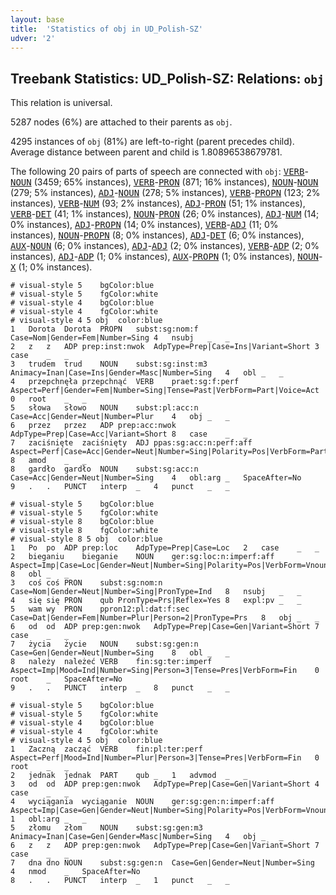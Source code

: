 ```yaml
---
layout: base
title:  'Statistics of obj in UD_Polish-SZ'
udver: '2'
---
```


## Treebank Statistics: UD_Polish-SZ: Relations: `obj`

This relation is universal.

5287 nodes (6%) are attached to their parents as `obj`.

4295 instances of `obj` (81%) are left-to-right (parent precedes child).
Average distance between parent and child is 1.80896538679781.

The following 20 pairs of parts of speech are connected with `obj`: <tt><a href="pl_sz-pos-VERB.html">VERB</a></tt>-<tt><a href="pl_sz-pos-NOUN.html">NOUN</a></tt> (3459; 65% instances), <tt><a href="pl_sz-pos-VERB.html">VERB</a></tt>-<tt><a href="pl_sz-pos-PRON.html">PRON</a></tt> (871; 16% instances), <tt><a href="pl_sz-pos-NOUN.html">NOUN</a></tt>-<tt><a href="pl_sz-pos-NOUN.html">NOUN</a></tt> (279; 5% instances), <tt><a href="pl_sz-pos-ADJ.html">ADJ</a></tt>-<tt><a href="pl_sz-pos-NOUN.html">NOUN</a></tt> (278; 5% instances), <tt><a href="pl_sz-pos-VERB.html">VERB</a></tt>-<tt><a href="pl_sz-pos-PROPN.html">PROPN</a></tt> (123; 2% instances), <tt><a href="pl_sz-pos-VERB.html">VERB</a></tt>-<tt><a href="pl_sz-pos-NUM.html">NUM</a></tt> (93; 2% instances), <tt><a href="pl_sz-pos-ADJ.html">ADJ</a></tt>-<tt><a href="pl_sz-pos-PRON.html">PRON</a></tt> (51; 1% instances), <tt><a href="pl_sz-pos-VERB.html">VERB</a></tt>-<tt><a href="pl_sz-pos-DET.html">DET</a></tt> (41; 1% instances), <tt><a href="pl_sz-pos-NOUN.html">NOUN</a></tt>-<tt><a href="pl_sz-pos-PRON.html">PRON</a></tt> (26; 0% instances), <tt><a href="pl_sz-pos-ADJ.html">ADJ</a></tt>-<tt><a href="pl_sz-pos-NUM.html">NUM</a></tt> (14; 0% instances), <tt><a href="pl_sz-pos-ADJ.html">ADJ</a></tt>-<tt><a href="pl_sz-pos-PROPN.html">PROPN</a></tt> (14; 0% instances), <tt><a href="pl_sz-pos-VERB.html">VERB</a></tt>-<tt><a href="pl_sz-pos-ADJ.html">ADJ</a></tt> (11; 0% instances), <tt><a href="pl_sz-pos-NOUN.html">NOUN</a></tt>-<tt><a href="pl_sz-pos-PROPN.html">PROPN</a></tt> (8; 0% instances), <tt><a href="pl_sz-pos-ADJ.html">ADJ</a></tt>-<tt><a href="pl_sz-pos-DET.html">DET</a></tt> (6; 0% instances), <tt><a href="pl_sz-pos-AUX.html">AUX</a></tt>-<tt><a href="pl_sz-pos-NOUN.html">NOUN</a></tt> (6; 0% instances), <tt><a href="pl_sz-pos-ADJ.html">ADJ</a></tt>-<tt><a href="pl_sz-pos-ADJ.html">ADJ</a></tt> (2; 0% instances), <tt><a href="pl_sz-pos-VERB.html">VERB</a></tt>-<tt><a href="pl_sz-pos-ADP.html">ADP</a></tt> (2; 0% instances), <tt><a href="pl_sz-pos-ADJ.html">ADJ</a></tt>-<tt><a href="pl_sz-pos-ADP.html">ADP</a></tt> (1; 0% instances), <tt><a href="pl_sz-pos-AUX.html">AUX</a></tt>-<tt><a href="pl_sz-pos-PROPN.html">PROPN</a></tt> (1; 0% instances), <tt><a href="pl_sz-pos-NOUN.html">NOUN</a></tt>-<tt><a href="pl_sz-pos-X.html">X</a></tt> (1; 0% instances).


~~~ conllu
# visual-style 5	bgColor:blue
# visual-style 5	fgColor:white
# visual-style 4	bgColor:blue
# visual-style 4	fgColor:white
# visual-style 4 5 obj	color:blue
1	Dorota	Dorota	PROPN	subst:sg:nom:f	Case=Nom|Gender=Fem|Number=Sing	4	nsubj	_	_
2	z	z	ADP	prep:inst:nwok	AdpType=Prep|Case=Ins|Variant=Short	3	case	_	_
3	trudem	trud	NOUN	subst:sg:inst:m3	Animacy=Inan|Case=Ins|Gender=Masc|Number=Sing	4	obl	_	_
4	przepchnęła	przepchnąć	VERB	praet:sg:f:perf	Aspect=Perf|Gender=Fem|Number=Sing|Tense=Past|VerbForm=Part|Voice=Act	0	root	_	_
5	słowa	słowo	NOUN	subst:pl:acc:n	Case=Acc|Gender=Neut|Number=Plur	4	obj	_	_
6	przez	przez	ADP	prep:acc:nwok	AdpType=Prep|Case=Acc|Variant=Short	8	case	_	_
7	zaciśnięte	zaciśnięty	ADJ	ppas:sg:acc:n:perf:aff	Aspect=Perf|Case=Acc|Gender=Neut|Number=Sing|Polarity=Pos|VerbForm=Part|Voice=Pass	8	amod	_	_
8	gardło	gardło	NOUN	subst:sg:acc:n	Case=Acc|Gender=Neut|Number=Sing	4	obl:arg	_	SpaceAfter=No
9	.	.	PUNCT	interp	_	4	punct	_	_

~~~


~~~ conllu
# visual-style 5	bgColor:blue
# visual-style 5	fgColor:white
# visual-style 8	bgColor:blue
# visual-style 8	fgColor:white
# visual-style 8 5 obj	color:blue
1	Po	po	ADP	prep:loc	AdpType=Prep|Case=Loc	2	case	_	_
2	bieganiu	bieganie	NOUN	ger:sg:loc:n:imperf:aff	Aspect=Imp|Case=Loc|Gender=Neut|Number=Sing|Polarity=Pos|VerbForm=Vnoun	8	obl	_	_
3	coś	coś	PRON	subst:sg:nom:n	Case=Nom|Gender=Neut|Number=Sing|PronType=Ind	8	nsubj	_	_
4	się	się	PRON	qub	PronType=Prs|Reflex=Yes	8	expl:pv	_	_
5	wam	wy	PRON	ppron12:pl:dat:f:sec	Case=Dat|Gender=Fem|Number=Plur|Person=2|PronType=Prs	8	obj	_	_
6	od	od	ADP	prep:gen:nwok	AdpType=Prep|Case=Gen|Variant=Short	7	case	_	_
7	życia	życie	NOUN	subst:sg:gen:n	Case=Gen|Gender=Neut|Number=Sing	8	obl	_	_
8	należy	należeć	VERB	fin:sg:ter:imperf	Aspect=Imp|Mood=Ind|Number=Sing|Person=3|Tense=Pres|VerbForm=Fin	0	root	_	SpaceAfter=No
9	.	.	PUNCT	interp	_	8	punct	_	_

~~~


~~~ conllu
# visual-style 5	bgColor:blue
# visual-style 5	fgColor:white
# visual-style 4	bgColor:blue
# visual-style 4	fgColor:white
# visual-style 4 5 obj	color:blue
1	Zaczną	zacząć	VERB	fin:pl:ter:perf	Aspect=Perf|Mood=Ind|Number=Plur|Person=3|Tense=Pres|VerbForm=Fin	0	root	_	_
2	jednak	jednak	PART	qub	_	1	advmod	_	_
3	od	od	ADP	prep:gen:nwok	AdpType=Prep|Case=Gen|Variant=Short	4	case	_	_
4	wyciągania	wyciąganie	NOUN	ger:sg:gen:n:imperf:aff	Aspect=Imp|Case=Gen|Gender=Neut|Number=Sing|Polarity=Pos|VerbForm=Vnoun	1	obl:arg	_	_
5	złomu	złom	NOUN	subst:sg:gen:m3	Animacy=Inan|Case=Gen|Gender=Masc|Number=Sing	4	obj	_	_
6	z	z	ADP	prep:gen:nwok	AdpType=Prep|Case=Gen|Variant=Short	7	case	_	_
7	dna	dno	NOUN	subst:sg:gen:n	Case=Gen|Gender=Neut|Number=Sing	4	nmod	_	SpaceAfter=No
8	.	.	PUNCT	interp	_	1	punct	_	_

~~~



